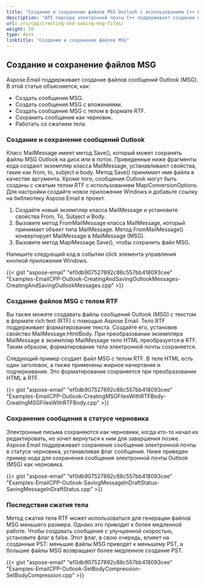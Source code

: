 ```yaml
---
title: "Создание и сохранение файлов MSG Outlook с использованием C++ Email API"
description: "API парсера электронной почты C++ поддерживает создание файлов MSG сообщений Outlook с вложениями, телом в формате RTF и сохранение сообщения в статусе черновика."
url: /ru/cpp/creating-and-saving-msg-files/
weight: 10
type: docs
linktitle: "Создание и сохранение файлов MSG"
---
```


## **Создание и сохранение файлов MSG**
Aspose.Email поддерживает создание файлов сообщений Outlook (MSG). В этой статье объясняется, как:

- Создать сообщения MSG.
- Создать сообщения MSG с вложениями.
- Создать сообщение MSG с телом в формате RTF.
- Сохранить сообщение как черновик.
- Работать со сжатием тела.

### **Создание и сохранение сообщений Outlook**
Класс MailMessage имеет метод Save(), который может сохранять файлы MSG Outlook на диск или в поток. Приведенные ниже фрагменты кода создают экземпляр класса MailMessage, устанавливают свойства, такие как from, to, subject и body. Метод Save() принимает имя файла в качестве аргумента. Кроме того, сообщения Outlook могут быть созданы с сжатым телом RTF с использованием MapiConversionOptions. Для настройки создайте новое приложение Windows и добавьте ссылку на библиотеку Aspose.Email в проект.

1. Создайте новый экземпляр класса MailMessage и установите свойства From, To, Subject и Body.
1. Вызовите метод FromMailMessage класса MailMessage, который принимает объект типа MailMessage. Метод FromMailMessage() конвертирует MailMessage в MailMessage (MSG).
1. Вызовите метод MapiMessage.Save(), чтобы сохранить файл MSG.

Напишите следующий код в событии click элемента управления кнопкой приложения Windows.

{{< gist "aspose-email" "ef0db907527892c88c557bb418093cee" "Examples-EmailCPP-Outlook-CreatingAndSavingOutlookMessages-CreatingAndSavingOutlookMessages.cpp" >}}

### **Создание файлов MSG с телом RTF**
Вы также можете создавать файлы сообщений Outlook (MSG) с текстом в формате rich text (RTF) с помощью Aspose.Email. Тело RTF поддерживает форматирование текста. Создайте его, установив свойство MailMessage.HtmlBody. При преобразовании экземпляра MailMessage в экземпляр MailMessage тело HTML преобразуется в RTF. Таким образом, форматирование тела электронной почты сохраняется.

Следующий пример создает файл MSG с телом RTF. В теле HTML есть один заголовок, а также применены жирное начертание и подчеркивание. Это форматирование сохраняется при преобразовании HTML в RTF.

{{< gist "aspose-email" "ef0db907527892c88c557bb418093cee" "Examples-EmailCPP-Outlook-CreatingMSGFilesWithRTFBody-CreatingMSGFilesWithRTFBody.cpp" >}}

### **Сохранение сообщения в статусе черновика**
Электронные письма сохраняются как черновики, когда кто-то начал их редактировать, но хочет вернуться к ним для завершения позже. Aspose.Email поддерживает сохранение сообщения электронной почты в статусе черновика, устанавливая флаг сообщения. Ниже приведен пример кода для сохранения сообщения электронной почты Outlook (MSG) как черновика.

{{< gist "aspose-email" "ef0db907527892c88c557bb418093cee" "Examples-EmailCPP-Outlook-SavingMessageInDraftStatus-SavingMessageInDraftStatus.cpp" >}}

### **Последствия сжатия тела**
Метод сжатия тела RTF может использоваться для генерации файлов MSG меньшего размера. Однако это приводит к более медленной работе. Чтобы создавать сообщения с улучшенной скоростью, установите флаг в false. Этот флаг, в свою очередь, влияет на созданные PST: меньшие файлы MSG приводят к меньшему PST, а большие файлы MSG возвращают более медленное создание PST.

{{< gist "aspose-email" "ef0db907527892c88c557bb418093cee" "Examples-EmailCPP-Outlook-SetBodyCompression-SetBodyCompression.cpp" >}}